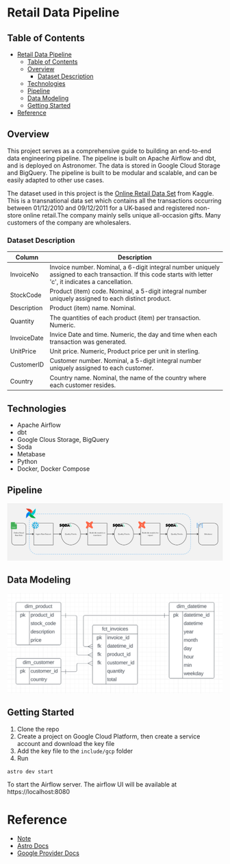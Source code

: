 <!-- Reference:
- https://robust-dinosaur-2ef.notion.site/PUBLIC-Retail-Project-af398809b643495e851042fa293ffe5b
- https://astro-sdk-python.readthedocs.io/en/stable/guides/operators.html
- https://registry.astronomer.io/providers/apache-airflow-providers-google/versions/10.12.0/modules/LocalFilesystemToGCSOperator


Overview
========

Welcome to Astronomer! This project was generated after you ran 'astro dev init' using the Astronomer CLI. This readme describes the contents of the project, as well as how to run Apache Airflow on your local machine.

Project Contents
================

Your Astro project contains the following files and folders:

- dags: This folder contains the Python files for your Airflow DAGs. By default, this directory includes two example DAGs:
    - `example_dag_basic`: This DAG shows a simple ETL data pipeline example with three TaskFlow API tasks that run daily.
    - `example_dag_advanced`: This advanced DAG showcases a variety of Airflow features like branching, Jinja templates, task groups and several Airflow operators.
- Dockerfile: This file contains a versioned Astro Runtime Docker image that provides a differentiated Airflow experience. If you want to execute other commands or overrides at runtime, specify them here.
- include: This folder contains any additional files that you want to include as part of your project. It is empty by default.
- packages.txt: Install OS-level packages needed for your project by adding them to this file. It is empty by default.
- requirements.txt: Install Python packages needed for your project by adding them to this file. It is empty by default.
- plugins: Add custom or community plugins for your project to this file. It is empty by default.
- airflow_settings.yaml: Use this local-only file to specify Airflow Connections, Variables, and Pools instead of entering them in the Airflow UI as you develop DAGs in this project.

Deploy Your Project Locally
===========================

1. Start Airflow on your local machine by running 'astro dev start'.

This command will spin up 4 Docker containers on your machine, each for a different Airflow component:

- Postgres: Airflow's Metadata Database
- Webserver: The Airflow component responsible for rendering the Airflow UI
- Scheduler: The Airflow component responsible for monitoring and triggering tasks
- Triggerer: The Airflow component responsible for triggering deferred tasks

2. Verify that all 4 Docker containers were created by running 'docker ps'.

Note: Running 'astro dev start' will start your project with the Airflow Webserver exposed at port 8080 and Postgres exposed at port 5432. If you already have either of those ports allocated, you can either [stop your existing Docker containers or change the port](https://docs.astronomer.io/astro/test-and-troubleshoot-locally#ports-are-not-available).

3. Access the Airflow UI for your local Airflow project. To do so, go to http://localhost:8080/ and log in with 'admin' for both your Username and Password.

You should also be able to access your Postgres Database at 'localhost:5432/postgres'.

Deploy Your Project to Astronomer
=================================

If you have an Astronomer account, pushing code to a Deployment on Astronomer is simple. For deploying instructions, refer to Astronomer documentation: https://docs.astronomer.io/cloud/deploy-code/

Contact
=======

The Astronomer CLI is maintained with love by the Astronomer team. To report a bug or suggest a change, reach out to our support. -->


# Retail Data Pipeline 

## Table of Contents
- [Retail Data Pipeline](#retail-data-pipeline)
  - [Table of Contents](#table-of-contents)
  - [Overview](#overview)
    - [Dataset Description](#dataset-description)
  - [Technologies](#technologies)
  - [Pipeline](#pipeline)
  - [Data Modeling](#data-modeling)
  - [Getting Started](#getting-started)
- [Reference](#reference)



## Overview
This project serves as a comprehensive guide to building an end-to-end data engineering pipeline. The pipeline is built on Apache Airflow and dbt, and is deployed on Astronomer. The data is stored in Google Cloud Storage and BigQuery. The pipeline is built to be modular and scalable, and can be easily adapted to other use cases.

The dataset used in this project is the [Online Retail Data Set](https://www.kaggle.com/datasets/tunguz/online-retail) from Kaggle. This is a transnational data set which contains all the transactions occurring between 01/12/2010 and 09/12/2011 for a UK-based and registered non-store online retail.The company mainly sells unique all-occasion gifts. Many customers of the company are wholesalers.


### Dataset Description
| Column | Description |
| --- | --- |
| InvoiceNo | Invoice number. Nominal, a 6-digit integral number uniquely assigned to each transaction. If this code starts with letter 'c', it indicates a cancellation. |
| StockCode | Product (item) code. Nominal, a 5-digit integral number uniquely assigned to each distinct product. |
| Description | Product (item) name. Nominal. |
| Quantity | The quantities of each product (item) per transaction. Numeric. |
| InvoiceDate | Invice Date and time. Numeric, the day and time when each transaction was generated. |
| UnitPrice | Unit price. Numeric, Product price per unit in sterling. |
| CustomerID | Customer number. Nominal, a 5-digit integral number uniquely assigned to each customer. |
| Country | Country name. Nominal, the name of the country where each customer resides. |

## Technologies
  - Apache Airflow
  - dbt
  - Google Clous Storage, BigQuery
  - Soda
  - Metabase
  - Python
  - Docker, Docker Compose


## Pipeline
![pipeline](imgs/image.png)


## Data Modeling
![Alt text](imgs/model.png)



## Getting Started
1. Clone the repo
2. Create a project on Google Cloud Platform, then create a service account and download the key file
3. Add the key file to the `include/gcp` folder
4. Run 
```bash
astro dev start
```
To start the Airflow server. The airflow UI will be available at https://localhost:8080



# Reference
- [Note](https://robust-dinosaur-2ef.notion.site/PUBLIC-Retail-Project-af398809b643495e851042fa293ffe5b)
- [Astro Docs](https://astro-sdk-python.readthedocs.io/en/stable/guides/operators.html)
- [Google Provider Docs](https://registry.astronomer.io/providers/apache-airflow-providers-google/versions/10.12.0/modules/LocalFilesystemToGCSOperator)
